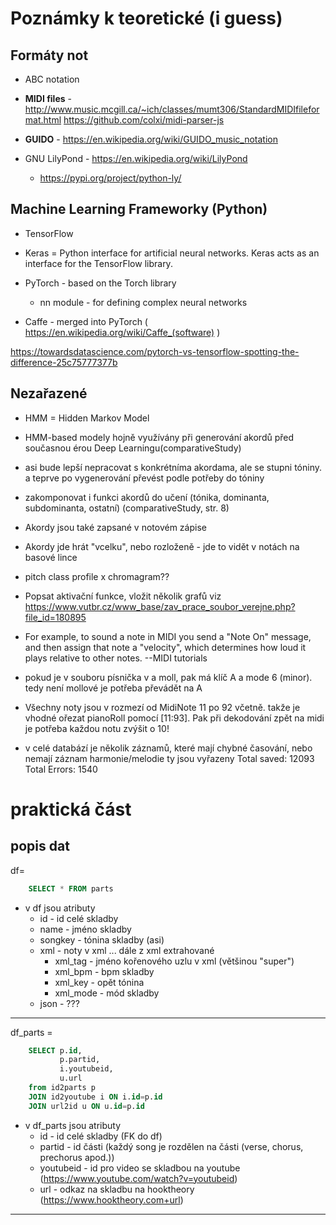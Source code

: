 # Poznámky k teoretické (i guess)

## Formáty not

* ABC notation

* __MIDI files__ - http://www.music.mcgill.ca/~ich/classes/mumt306/StandardMIDIfileformat.html
https://github.com/colxi/midi-parser-js

* __GUIDO__ - https://en.wikipedia.org/wiki/GUIDO_music_notation

* GNU LilyPond - https://en.wikipedia.org/wiki/LilyPond
    * https://pypi.org/project/python-ly/


## Machine Learning Frameworky (Python)

* TensorFlow

* Keras =  Python interface for artificial neural networks. Keras acts as an interface for the TensorFlow library.

* PyTorch - based on the Torch library
    * nn module -  for defining complex neural networks

* Caffe - merged into PyTorch ( https://en.wikipedia.org/wiki/Caffe_(software) )


https://towardsdatascience.com/pytorch-vs-tensorflow-spotting-the-difference-25c75777377b

## Nezařazené

* HMM = Hidden Markov Model

* HMM-based modely hojně využívány při generování akordů před současnou érou Deep Learningu(comparativeStudy)

* asi bude lepší nepracovat s konkrétníma akordama, ale se stupni tóniny. a teprve po vygenerování převést podle potřeby do tóniny

* zakomponovat i funkci akordů do učení (tónika, dominanta, subdominanta, ostatní) (comparativeStudy, str. 8)

* Akordy jsou také zapsané v notovém zápise

* Akordy jde hrát "vcelku", nebo rozloženě - jde to vidět v notách na basové lince

* pitch class profile x chromagram??

* Popsat aktivační funkce, vložit několik grafů viz https://www.vutbr.cz/www_base/zav_prace_soubor_verejne.php?file_id=180895

*  For example, to sound a note in MIDI you send a "Note On" message, and then assign that note a "velocity", which determines how loud it plays relative to other notes.
    --MIDI tutorials

* pokud je v souboru písnička v a moll, pak má klíč A a mode 6 (minor). tedy není mollové je potřeba převádět na A

* Všechny noty jsou v rozmezí od MidiNote 11 po 92 včetně. takže je vhodné ořezat pianoRoll pomocí [11:93]. Pak při dekodování zpět na midi je potřeba každou notu zvýšit o 10!

* v celé databází je několik záznamů, které mají chybné časování, nebo nemají záznam harmonie/melodie
ty jsou vyřazeny
Total saved: 12093 Total Errors: 1540

# praktická část

## popis dat

df=
```sql
    SELECT * FROM parts
```

* v df jsou atributy
    * id - id celé skladby
    * name - jméno skladby
    * songkey - tónina skladby (asi)
    * xml - noty v xml ... dále z xml extrahované
        * xml_tag - jméno kořenového uzlu v xml (většinou "super") 
        * xml_bpm - bpm skladby
        * xml_key - opět tónina 
        * xml_mode - mód skladby
    * json - ???

___________________________

df_parts = 
```sql
    SELECT p.id, 
           p.partid, 
           i.youtubeid, 
           u.url 
    from id2parts p 
    JOIN id2youtube i ON i.id=p.id 
    JOIN url2id u ON u.id=p.id
```

* v df_parts jsou atributy 
    * id - id celé skladby (FK do df)
    * partid - id části (každý song je rozdělen na části (verse, chorus, prechorus apod.))
    * youtubeid - id pro video se skladbou na youtube (https://www.youtube.com/watch?v=youtubeid)
    * url - odkaz na skladbu na hooktheory (https://www.hooktheory.com+url)

_____________________________